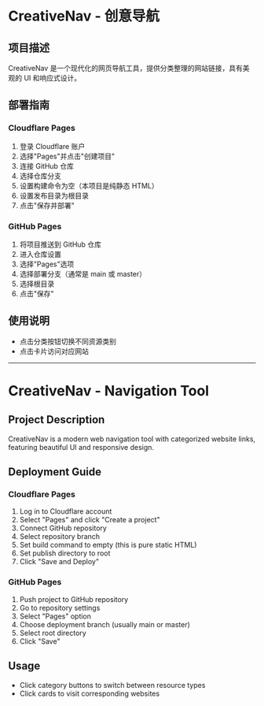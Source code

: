 # CreativeNav - 创意导航

## 项目描述

CreativeNav 是一个现代化的网页导航工具，提供分类整理的网站链接，具有美观的 UI 和响应式设计。

## 部署指南

### Cloudflare Pages

1. 登录 Cloudflare 账户
2. 选择"Pages"并点击"创建项目"
3. 连接 GitHub 仓库
4. 选择仓库分支
5. 设置构建命令为空（本项目是纯静态 HTML）
6. 设置发布目录为根目录
7. 点击"保存并部署"

### GitHub Pages

1. 将项目推送到 GitHub 仓库
2. 进入仓库设置
3. 选择"Pages"选项
4. 选择部署分支（通常是 main 或 master）
5. 选择根目录
6. 点击"保存"

## 使用说明

- 点击分类按钮切换不同资源类别
- 点击卡片访问对应网站

---

# CreativeNav - Navigation Tool

## Project Description

CreativeNav is a modern web navigation tool with categorized website links, featuring beautiful UI and responsive design.

## Deployment Guide

### Cloudflare Pages

1. Log in to Cloudflare account
2. Select "Pages" and click "Create a project"
3. Connect GitHub repository
4. Select repository branch
5. Set build command to empty (this is pure static HTML)
6. Set publish directory to root
7. Click "Save and Deploy"

### GitHub Pages

1. Push project to GitHub repository
2. Go to repository settings
3. Select "Pages" option
4. Choose deployment branch (usually main or master)
5. Select root directory
6. Click "Save"

## Usage

- Click category buttons to switch between resource types
- Click cards to visit corresponding websites
